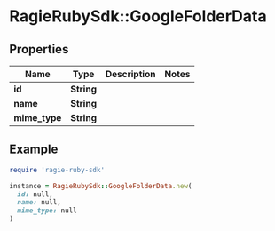 # RagieRubySdk::GoogleFolderData

## Properties

| Name | Type | Description | Notes |
| ---- | ---- | ----------- | ----- |
| **id** | **String** |  |  |
| **name** | **String** |  |  |
| **mime_type** | **String** |  |  |

## Example

```ruby
require 'ragie-ruby-sdk'

instance = RagieRubySdk::GoogleFolderData.new(
  id: null,
  name: null,
  mime_type: null
)
```

